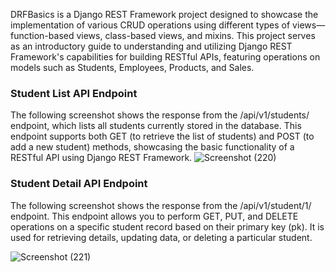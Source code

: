 DRFBasics is a Django REST Framework project designed to showcase the implementation of various CRUD operations using different types of views—function-based views, class-based views, and mixins. This project serves as an introductory guide to understanding and utilizing Django REST Framework's capabilities for building RESTful APIs, featuring operations on models such as Students, Employees, Products, and Sales.

### Student List API Endpoint
The following screenshot shows the response from the /api/v1/students/ endpoint, which lists all students currently stored in the database. This endpoint supports both GET (to retrieve the list of students) and POST (to add a new student) methods, showcasing the basic functionality of a RESTful API using Django REST Framework.
![Screenshot (220)](https://github.com/user-attachments/assets/8739be4e-fdde-473a-9e22-71de58ea4be3)



### Student Detail API Endpoint
The following screenshot shows the response from the /api/v1/student/1/ endpoint. This endpoint allows you to perform GET, PUT, and DELETE operations on a specific student record based on their primary key (pk). It is used for retrieving details, updating data, or deleting a particular student.

![Screenshot (221)](https://github.com/user-attachments/assets/7a16ac1d-ee91-4b46-a297-7ecb812d2251)
